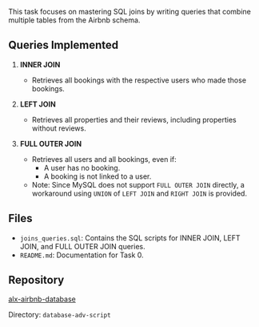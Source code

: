 This task focuses on mastering SQL joins by writing queries that combine multiple tables from the Airbnb schema.

## Queries Implemented

1. **INNER JOIN**
   - Retrieves all bookings with the respective users who made those bookings.

2. **LEFT JOIN**
   - Retrieves all properties and their reviews, including properties without reviews.

3. **FULL OUTER JOIN**
   - Retrieves all users and all bookings, even if:
     - A user has no booking.
     - A booking is not linked to a user.
   - Note: Since MySQL does not support `FULL OUTER JOIN` directly, a workaround using `UNION` of `LEFT JOIN` and `RIGHT JOIN` is provided.

## Files
- `joins_queries.sql`: Contains the SQL scripts for INNER JOIN, LEFT JOIN, and FULL OUTER JOIN queries.
- `README.md`: Documentation for Task 0.

## Repository
[alx-airbnb-database](https://github.com/your-username/alx-airbnb-database)

Directory: `database-adv-script`
